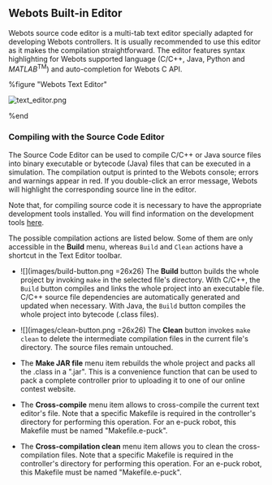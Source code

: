 ## Webots Built-in Editor

Webots source code editor is a multi-tab text editor specially adapted for developing Webots controllers.
It is usually recommended to use this editor as it makes the compilation straightforward.
The editor features syntax highlighting for Webots supported language (C/C++, Java, Python and *MATLAB*<sup>TM</sup>) and auto-completion for Webots C API.

%figure "Webots Text Editor"

![text_editor.png](images/text_editor.png)

%end

### Compiling with the Source Code Editor

The Source Code Editor can be used to compile C/C++ or Java source files into binary executable or bytecode (Java) files that can be executed in a simulation.
The compilation output is printed to the Webots console; errors and warnings appear in red.
If you double-click an error message, Webots will highlight the corresponding source line in the editor.

Note that, for compiling source code it is necessary to have the appropriate development tools installed.
You will find information on the development tools [here](language-setup.md).

The possible compilation actions are listed below.
Some of them are only accessible in the **Build** menu, whereas `Build` and `Clean` actions have a shortcut in the Text Editor toolbar.

- ![](images/build-button.png =26x26) The **Build** button builds the whole project by invoking `make` in the selected file's directory.
With C/C++, the `Build` button compiles and links the whole project into an executable file.
C/C++ source file dependencies are automatically generated and updated when necessary.
With Java, the `Build` button compiles the whole project into bytecode (.class files).

- ![](images/clean-button.png =26x26) The **Clean** button invokes `make clean` to delete the intermediate compilation files in the current file's directory.
The source files remain untouched.

- The **Make JAR file** menu item rebuilds the whole project and packs all the .class in a ".jar".
This is a convenience function that can be used to pack a complete controller prior to uploading it to one of our online contest website.

- The **Cross-compile** menu item allows to cross-compile the current text editor's file.
Note that a specific Makefile is required in the controller's directory for performing this operation.
For an e-puck robot, this Makefile must be named "Makefile.e-puck".

- The **Cross-compilation clean** menu item allows you to clean the cross-compilation files.
Note that a specific Makefile is required in the controller's directory for performing this operation.
For an e-puck robot, this Makefile must be named "Makefile.e-puck".
